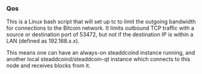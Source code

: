 ### Qos ###

This is a Linux bash script that will set up tc to limit the outgoing bandwidth for connections to the Bitcoin network. It limits outbound TCP traffic with a source or destination port of 53472, but not if the destination IP is within a LAN (defined as 192.168.x.x).

This means one can have an always-on steaddcoind instance running, and another local steaddcoind/steaddcoin-qt instance which connects to this node and receives blocks from it.
